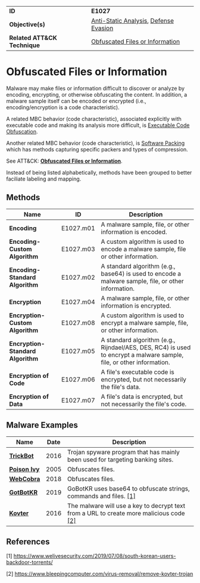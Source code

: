 |||
|---|---|
|**ID**|**E1027**|
|**Objective(s)**|[Anti-Static Analysis](../anti-static-analysis), [Defense Evasion](../defense-evasion)|
|**Related ATT&CK Technique**|[Obfuscated Files or Information](https://attack.mitre.org/techniques/T1027)|


Obfuscated Files or Information
===============================
Malware may make files or information difficult to discover or analyze by encoding, encrypting, or otherwise obfuscating the content. In addition, a malware sample itself can be encoded or encrypted (i.e., encoding/encryption is a code characteristic).

A related MBC behavior (code characteristic), associated explicitly with executable code and making its analysis more difficult, is [Executable Code Obfuscation](../anti-static-analysis/executable-code-obfuscation.md).

Another related MBC behavior (code characteristic), is [Software Packing](../anti-static-analysis/software-packing.md) which has methods capturing specific packers and types of compression.

See ATT&CK: [**Obfuscated Files or Information**](https://attack.mitre.org/techniques/T1027/).

Instead of being listed alphabetically, methods have been grouped to better faciliate labeling and mapping.

Methods
-------
|Name|ID|Description|
|---|---|---|
|**Encoding**|E1027.m01|A malware sample, file, or other information is encoded.|
|**Encoding-Custom Algorithm**|E1027.m03|A custom algorithm is used to encode a malware sample, file or other information.|
|**Encoding-Standard Algorithm**|E1027.m02|A standard algorithm (e.g., base64) is used to encode a malware sample, file, or other information.|
|**Encryption**|E1027.m04|A malware sample, file, or other information is encrypted.|
|**Encryption-Custom Algorithm**|E1027.m08|A custom algorithm is used to encrypt a malware sample, file, or other information.|
|**Encryption-Standard Algorithm**|E1027.m05|A standard algorithm (e.g., Rijndael/AES, DES, RC4) is used to encrypt a malware sample, file, or other information.|
|**Encryption of Code**|E1027.m06|A file's executable code is encrypted, but not necessarily the file's data.|
|**Encryption of Data**|E1027.m07|A file's data is encrypted, but not necessarily the file's code.|


Malware Examples
----------------
|Name|Date|Description|
|---|---|---|
|[**TrickBot**](../xample-malware/trickbot.md)|2016|Trojan spyware program that has mainly been used for targeting banking sites.|
|[**Poison Ivy**](../xample-malware/poison-ivy.md)|2005|Obfuscates files.|
|[**WebCobra**](../xample-malware/webcobra.md)|2018|Obfuscates files.|
|[**GotBotKR**](../xample-malware/gotbotkr.md)|2019|GoBotKR uses base64 to obfuscate strings, commands and files. [[1]](#1)|
|[**Kovter**](../xample-malware/kovter.md)|2016|The malware will use a key to decrypt text from a URL to create more malicious code [[2]](#2)|

References
----------
<a name="1">[1]</a> https://www.welivesecurity.com/2019/07/08/south-korean-users-backdoor-torrents/

<a name="2">[2]</a> https://www.bleepingcomputer.com/virus-removal/remove-kovter-trojan
